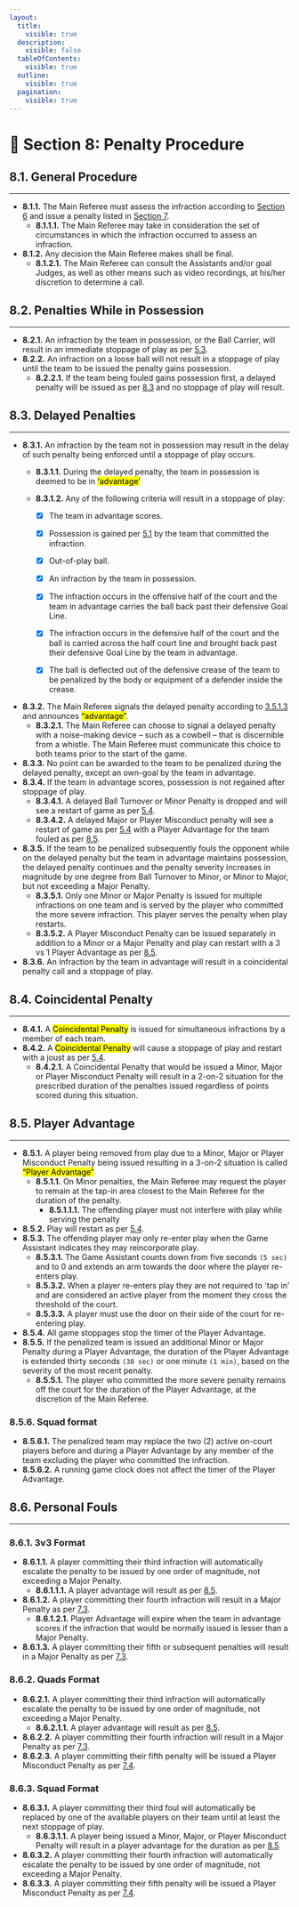 ```yaml
---
layout:
  title:
    visible: true
  description:
    visible: false
  tableOfContents:
    visible: true
  outline:
    visible: true
  pagination:
    visible: true
---
```


# 📣 Section 8: Penalty Procedure

## **8.1. General Procedure**&#x20;

***

* **8.1.1.** The Main Referee must assess the infraction according to [Section 6](section-6-infractions.md) and issue a penalty listed in [Section 7](section-7-penalties.md).&#x20;
  * **8.1.1.1.** The Main Referee may take in consideration the set of circumstances in which the infraction occurred to assess an infraction.&#x20;
* **8.1.2.** Any decision the Main Referee makes shall be final.&#x20;
  * **8.1.2.1.** The Main Referee can consult the Assistants and/or goal Judges, as well as other means such as video recordings, at his/her discretion to determine a call.&#x20;

## **8.2. Penalties While in Possession**

***

* **8.2.1.** An infraction by the team in possession, or the Ball Carrier, will result in an immediate stoppage of play as per [5.3](section-5-game-mechanics.md#id-5.3.-stoppage-of-play).&#x20;
* **8.2.2.** An infraction on a loose ball will not result in a stoppage of play until the team to be issued the penalty gains possession.&#x20;
  * **8.2.2.1.** If the team being fouled gains possession first, a delayed penalty will be issued as per [8.3](section-8-penalty-procedure.md#id-8.3.-delayed-penalties) and no stoppage of play will result.

## **8.3. Delayed Penalties**&#x20;

***

* **8.3.1.** An infraction by the team not in possession may result in the delay of such penalty being enforced until a stoppage of play occurs.&#x20;
  * **8.3.1.1.** During the delayed penalty, the team in possession is deemed to be in <mark style="background-color:yellow;">‘advantage’</mark>&#x20;
  *   **8.3.1.2.** Any of the following criteria will result in a stoppage of play:

      * [x] The team in advantage scores.
      * [x] Possession is gained per [5.1](section-5-game-mechanics.md#id-5.1.-start-of-the-game) by the team that committed the infraction.
      * [x] Out-of-play ball.
      * [x] An infraction by the team in possession.
      * [x] The infraction occurs in the offensive half of the court and the team in advantage carries the ball back past their defensive Goal Line.
      * [x] The infraction occurs in the defensive half of the court and the ball is carried across the half court line and brought back past their defensive Goal Line by the team in advantage.
      * [x] The ball is deflected out of the defensive crease of the team to be penalized by the body or equipment of a defender inside the crease.&#x20;


* **8.3.2.** The Main Referee signals the delayed penalty according to [3.5.1.3](section-3-game-officials.md#id-3.5.1.-main-referee) and announces <mark style="background-color:yellow;">“advantage”</mark>.&#x20;
  * **8.3.2.1.** The Main Referee can choose to signal a delayed penalty with a noise-making device – such as a cowbell – that is discernible from a whistle. The Main Referee must communicate this choice to both teams prior to the start of the game.&#x20;
* **8.3.3.** No point can be awarded to the team to be penalized during the delayed penalty, except an own-goal by the team in advantage.&#x20;
* **8.3.4.** If the team in advantage scores, possession is not regained after stoppage of play.&#x20;
  * **8.3.4.1.** A delayed Ball Turnover or Minor Penalty is dropped and will see a restart of game as per [5.4](section-5-game-mechanics.md#id-5.4.-restart-of-play).&#x20;
  * **8.3.4.2.** A delayed Major or Player Misconduct penalty will see a restart of game as per [5.4](section-5-game-mechanics.md#id-5.4.-restart-of-play) with a Player Advantage for the team fouled as per [8.5](section-8-penalty-procedure.md#id-8.5.-player-advantage).
* **8.3.5.** If the team to be penalized subsequently fouls the opponent while on the delayed penalty but the team in advantage maintains possession, the delayed penalty continues and the penalty severity increases in magnitude by one degree from Ball Turnover to Minor, or Minor to Major, but not exceeding a Major Penalty.&#x20;
  * **8.3.5.1.** Only one Minor or Major Penalty is issued for multiple infractions on one team and is served by the player who committed the more severe infraction. This player serves the penalty when play restarts.&#x20;
  * **8.3.5.2.** A Player Misconduct Penalty can be issued separately in addition to a Minor or a Major Penalty and play can restart with a 3 vs 1 Player Advantage as per [8.5](section-8-penalty-procedure.md#id-8.5.-player-advantage).&#x20;
* **8.3.6.** An infraction by the team in advantage will result in a coincidental penalty call and a stoppage of play.

## **8.4. Coincidental Penalty**&#x20;

***

* **8.4.1.** A <mark style="background-color:yellow;">Coincidental Penalty</mark> is issued for simultaneous infractions by a member of each team.&#x20;
* **8.4.2.** A <mark style="background-color:yellow;">Coincidental Penalty</mark> will cause a stoppage of play and restart with a joust as per [5.4](section-5-game-mechanics.md#id-5.4.-restart-of-play).&#x20;
  * **8.4.2.1.** A Coincidental Penalty that would be issued a Minor, Major or Player Misconduct Penalty will result in a 2-on-2 situation for the prescribed duration of the penalties issued regardless of points scored during this situation.

## **8.5. Player Advantage**&#x20;

***

* **8.5.1.** A player being removed from play due to a Minor, Major or Player Misconduct Penalty being issued resulting in a 3-on-2 situation is called <mark style="background-color:yellow;">“Player Advantage”</mark>&#x20;
  * **8.5.1.1.** On Minor penalties, the Main Referee may request the player to remain at the tap-in area closest to the Main Referee for the duration of the penalty.&#x20;
    * **8.5.1.1.1.** The offending player must not interfere with play while serving the penalty&#x20;
* **8.5.2.** Play will restart as per [5.4](section-5-game-mechanics.md#id-5.4.-restart-of-play).&#x20;
* **8.5.3.** The offending player may only re-enter play when the Game Assistant indicates they may reincorporate play.&#x20;
  * **8.5.3.1.** The Game Assistant counts down from five seconds `(5 sec)` and to 0 and extends an arm towards the door where the player re-enters play.&#x20;
  * **8.5.3.2.** When a player re-enters play they are not required to 'tap in' and are considered an active player from the moment they cross the threshold of the court.&#x20;
  * **8.5.3.3.** A player must use the door on their side of the court for re-entering play.&#x20;
* **8.5.4.** All game stoppages stop the timer of the Player Advantage.&#x20;
* **8.5.5.** If the penalized team is issued an additional Minor or Major Penalty during a Player Advantage, the duration of the Player Advantage is extended thirty seconds `(30 sec)` or one minute `(1 min)`, based on the severity of the most recent penalty.&#x20;
  * **8.5.5.1.** The player who committed the more severe penalty remains off the court for the duration of the Player Advantage, at the discretion of the Main Referee.&#x20;

### **8.5.6. Squad format**&#x20;

* **8.5.6.1.** The penalized team may replace the two (2) active on-court players before and during a Player Advantage by any member of the team excluding the player who committed the infraction.&#x20;
* **8.5.6.2.** A running game clock does not affect the timer of the Player Advantage.

## **8.6. Personal Fouls**

***

### **8.6.1. 3v3 Format**&#x20;

* **8.6.1.1.** A player committing their third infraction will automatically escalate the penalty to be issued by one order of magnitude, not exceeding a Major Penalty.
  * **8.6.1.1.1.** A player advantage will result as per [8.5](section-8-penalty-procedure.md#id-8.5.-player-advantage).&#x20;
* **8.6.1.2.** A player committing their fourth infraction will result in a Major Penalty as per [7.3](section-7-penalties.md#id-7.3.-major-penalty).&#x20;
  * **8.6.1.2.1.** Player Advantage will expire when the team in advantage scores if the infraction that would be normally issued is lesser than a Major Penalty.&#x20;
* **8.6.1.3.** A player committing their fifth or subsequent penalties will result in a Major Penalty as per [7.3](section-7-penalties.md#id-7.3.-major-penalty).&#x20;

### **8.6.2. Quads Format**&#x20;

* **8.6.2.1.** A player committing their third infraction will automatically escalate the penalty to be issued by one order of magnitude, not exceeding a Major Penalty.&#x20;
  * **8.6.2.1.1.** A player advantage will result as per [8.5](section-8-penalty-procedure.md#id-8.5.-player-advantage).&#x20;
* **8.6.2.2.** A player committing their fourth infraction will result in a Major Penalty as per [7.3](section-7-penalties.md#id-7.3.-major-penalty).&#x20;
* **8.6.2.3.** A player committing their fifth penalty will be issued a Player Misconduct Penalty as per [7.4](section-7-penalties.md#id-7.4.-player-misconduct).&#x20;

### **8.6.3. Squad Format**&#x20;

* **8.6.3.1.** A player committing their third foul will automatically be replaced by one of the available players on their team until at least the next stoppage of play.&#x20;
  * **8.6.3.1.1.** A player being issued a Minor, Major, or Player Misconduct Penalty will result in a player advantage for the duration as per [8.5](section-8-penalty-procedure.md#id-8.5.-player-advantage).&#x20;
* **8.6.3.2.** A player committing their fourth infraction will automatically escalate the penalty to be issued by one order of magnitude, not exceeding a Major Penalty.&#x20;
* **8.6.3.3.** A player committing their fifth penalty will be issued a Player Misconduct Penalty as per [7.4](section-7-penalties.md#id-7.4.-player-misconduct).

